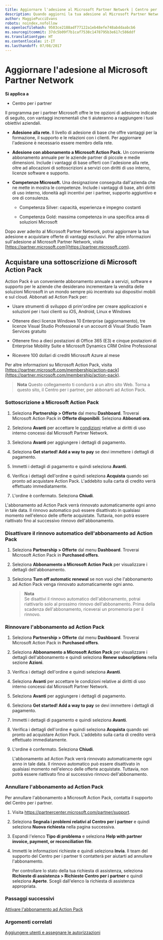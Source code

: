 ```yaml
---
title: Aggiornare l'adesione al Microsoft Partner Network | Centro per i partner
description: Quando aggiorni la tua adesione al Microsoft Partner Network, hai diritto ai relativi vantaggi esclusivi. Scopri come trovare e acquistare le offerte disponibili.
author: MaggiePucciEvans
robots: noindex,nofollow
ms.openlocfilehash: 9503ce2188adf77122a1eb48efe748abddaabcb6
ms.sourcegitcommit: 37dc5b09f7b1caf7538c1478795b3e617c586ddf
ms.translationtype: HT
ms.contentlocale: it-IT
ms.lasthandoff: 07/08/2017
---
```

# <a name="upgrade-your-microsoft-partner-network-membership"></a>Aggiornare l'adesione al Microsoft Partner Network

**Si applica a**

-  Centro per i partner

Il programma per i partner Microsoft offre le tre opzioni di adesione indicate di seguito, con vantaggi incrementali che ti aiuteranno a raggiungere i tuoi obiettivi aziendali.

- **Adesione alla rete.** Il livello di adesione di base che offre vantaggi per la formazione, il supporto e le relazioni con i clienti. Per aggiornare l'adesione è necessario essere membro della rete.

- **Adesione con abbonamento a Microsoft Action Pack.** Un conveniente abbonamento annuale per le aziende partner di piccole e medie dimensioni. Include i vantaggi di base offerti con l'adesione alla rete, oltre ad allocazioni di sottoscrizioni a servizi con diritti di uso interno, licenze software e supporto.

- **Competenze Microsoft.** Una designazione conseguita dall'azienda che ne mette in mostra le competenze. Include i vantaggi di base, altri diritti di uso interno, idoneità agli incentivi per i partner, supporto aggiuntivo e ore di consulenza.

  - Competenza Silver: capacità, esperienza e impegno costanti

  - Competenza Gold: massima competenza in una specifica area di soluzioni Microsoft

Dopo aver aderito al Microsoft Partner Network, potrai aggiornare la tua adesione e acquistare offerte di vantaggi esclusivi. Per altre informazioni sull'adesione al Microsoft Partner Network, visita [https://partner.microsoft.com](https://partner.microsoft.com).


## <a name="purchase-a-microsoft-action-pack-subscription"></a>Acquistare una sottoscrizione di Microsoft Action Pack

Action Pack è un conveniente abbonamento annuale a servizi, software e supporto per le aziende che desiderano incrementare la vendita delle soluzioni Microsoft in un mondo sempre più incentrato sui dispositivi mobili e sul cloud. Abbonati ad Action Pack per:

- Usare strumenti di sviluppo di prim'ordine per creare applicazioni e soluzioni per i tuoi clienti su iOS, Android, Linux e Windows 

- Ottenere dieci licenze Windows 10 Enterprise (aggiornamento), tre licenze Visual Studio Professional e un account di Visual Studio Team Services gratuito 

- Ottenere fino a dieci postazioni di Office 365 (E3) e cinque postazioni di Enterprise Mobility Suite e Microsoft Dynamics CRM Online Professional

- Ricevere 100 dollari di crediti Microsoft Azure al mese

Per altre informazioni su Microsoft Action Pack, visita [https://partner.microsoft.com/membership/action-pack](https://partner.microsoft.com/membership/action-pack). 

>**Nota** Questo collegamento ti condurrà a un altro sito Web. Torna a questo sito, il Centro per i partner, per abbonarti ad Action Pack.


### <a name="subscribe-to-microsoft-action-pack"></a>Sottoscrizione a Microsoft Action Pack

1. Seleziona **Partnership > Offerte** dal menu **Dashboard**. Troverai Microsoft Action Pack in **Offerte disponibili**. Seleziona **Abbonati ora**. 

2. Seleziona **Avanti** per accettare le [condizioni](https://go.microsoft.com/fwlink/?linkid=842232) relative ai diritti di uso interno concessi dal Microsoft Partner Network.  

3. Seleziona **Avanti** per aggiungere i dettagli di pagamento. 

4. Seleziona **Get started! Add a way to pay** se devi immettere i dettagli di pagamento. 

5. Immetti i dettagli di pagamento e quindi seleziona **Avanti**.

6. Verifica i dettagli dell'ordine e quindi seleziona **Acquista** quando sei pronto ad acquistare Action Pack. L'addebito sulla carta di credito verrà effettuato immediatamente.

7. L'ordine è confermato. Seleziona **Chiudi**.

L'abbonamento ad Action Pack verrà rinnovato automaticamente ogni anno in tale data. Il rinnovo automatico può essere disattivato in qualsiasi momento nell'elenco delle offerte acquistate. Tuttavia, non potrà essere riattivato fino al successivo rinnovo dell'abbonamento. 

### <a name="turn-off-automatic-action-pack-subscription-renewal"></a>Disattivare il rinnovo automatico dell'abbonamento ad Action Pack

1. Seleziona **Partnership > Offerte** dal menu **Dashboard**. Troverai Microsoft Action Pack in **Purchased offers**.

2. Seleziona **Abbonamento a Microsoft Action Pack** per visualizzare i dettagli dell'abbonamento. 

3. Seleziona **Turn off automatic renewal** se non vuoi che l'abbonamento ad Action Pack venga rinnovato automaticamente ogni anno. 

    >**Nota**<br>
Se disattivi il rinnovo automatico dell'abbonamento, potrai riattivarlo solo al prossimo rinnovo dell'abbonamento. Prima della scadenza dell'abbonamento, riceverai un promemoria per il rinnovo.


### <a name="renew-your-action-pack-subscription"></a>Rinnovare l'abbonamento ad Action Pack

1. Seleziona **Partnership > Offerte** dal menu **Dashboard**. Troverai Microsoft Action Pack in **Purchased offers**.

2. Seleziona **Abbonamento a Microsoft Action Pack** per visualizzare i dettagli dell'abbonamento e quindi seleziona **Renew subscriptions** nella sezione **Azioni**.  

3. Verifica i dettagli dell'ordine e quindi seleziona **Avanti**.

4. Seleziona **Avanti** per accettare le condizioni relative ai diritti di uso interno concessi dal Microsoft Partner Network.  

5. Seleziona **Avanti** per aggiungere i dettagli di pagamento. 

6. Seleziona **Get started! Add a way to pay** se devi immettere i dettagli di pagamento. 

7. Immetti i dettagli di pagamento e quindi seleziona **Avanti**.

8. Verifica i dettagli dell'ordine e quindi seleziona **Acquista** quando sei pronto ad acquistare Action Pack. L'addebito sulla carta di credito verrà effettuato immediatamente.

9. L'ordine è confermato. Seleziona **Chiudi**.

    L'abbonamento ad Action Pack verrà rinnovato automaticamente ogni anno in tale data. Il rinnovo automatico può essere disattivato in qualsiasi momento nell'elenco delle offerte acquistate. Tuttavia, non potrà essere riattivato fino al successivo rinnovo dell'abbonamento. 


### <a name="cancel-your-action-pack-subscription"></a>Annullare l'abbonamento ad Action Pack

Per annullare l'abbonamento a Microsoft Action Pack, contatta il supporto del Centro per i partner.

1. Visita https://partnercenter.microsoft.com/partner/support.

2. Seleziona **Segnala i problemi relativi al Centro per i partner** e quindi seleziona **Nuova richiesta** nella pagina successiva.

3. Espandi l'elenco **Tipo di problema** e seleziona **Help with partner invoice, payment, or reconciliation file**. 

4. Immetti le informazioni richieste e quindi seleziona **Invia**. Il team del supporto del Centro per i partner ti contatterà per aiutarti ad annullare l'abbonamento.

    Per controllare lo stato della tua richiesta di assistenza, seleziona **Richieste di assistenza > Richieste Centro per i partner** e quindi seleziona **Aperte**. Scegli dall'elenco la richiesta di assistenza appropriata.  

 
### <a name="next-steps"></a>Passaggi successivi

[Attivare l'abbonamento ad Action Pack](manage-your-partner-network-benefits.md)


### <a name="related-topics"></a>Argomenti correlati

[Aggiungere utenti e assegnare le autorizzazioni](create-user-accounts-and-set-permissions.md)





